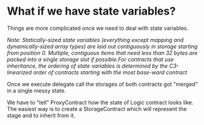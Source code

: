 # What if we have state variables?

Things are more complicated once we need to deal with state variables.

*Note: Statically-sized state variables (everything except mapping and dynamically-sized array types) are laid out contiguously in storage starting from position 0. Multiple, contiguous items that need less than 32 bytes are packed into a single storage slot if possible.For contracts that use inheritance, the ordering of state variables is determined by the C3-linearized order of contracts starting with the most base-ward contract*

Once we execute delegate call the storages of both contracts got "merged" in a single messy state.

We have to "tell" ProxyContract how the state of Logic contract looks like. The easiest way is to create a StorageContract which will represent the stage and to inherit from it.
